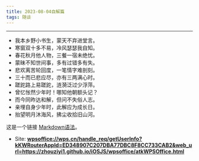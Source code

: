 ```yaml
---
title: 2023-08-04自解篇
tags: 随谈
---
```


<!-- ---
layout: archive
title: 归档
permalink: /archive/
--- -->

<!-- ---
layout: tags
title: 标签
jekyll-theme-WuK:
  sidebar_open: true
permalink: /tags/
--- -->

<!-- ---
layout: page404
title: 404
permalink: /404 # 带`/`后缀的被判定成目录，不会被访问到
--- -->

***

* 我本乡野小书生，蒙天不弃进堂言。
* 寒窗双十多不易，冷风瑟瑟我自知。
* 春花秋月他人物，三餐一宿未绝忧。
* 蒙昧不知世间事，多有过错多有失。
* 悲欢离苦轮回度，一笔情字难剖刻。
* 三十而已悲应尽，亦有三两满心时。
* 蹉跎路上易蹉跎，涟漪泛过少浮萍。
* 曾忆怅然少年时！哪知他朝额头记？
* 而今同昨达和解，但问不失俗人志。
* 亲埋自身少年时，此解应为成长日。
* 抬望明月沐海风，拂尘收拾旧山河。

这是一个链接 [Markdown语法](wpsoffice://wps.cn/handle_req/getUserInfo?kKWRouterAppId=ED348907C207DBA77DBC8F8CC733CAB2&web_url=https://zhouziyi1.github.io/iOSJS/wpsoffice/atkWPSOffice.html "GETUserInfo")。
- Site: **<wpsoffice://wps.cn/handle_req/getUserInfo?kKWRouterAppId=ED348907C207DBA77DBC8F8CC733CAB2&web_url=https://zhouziyi1.github.io/iOSJS/wpsoffice/atkWPSOffice.html>**
